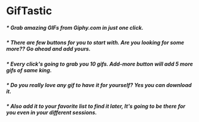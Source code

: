 # GifTastic
##### * Grab amazing GIFs from Giphy.com in just one click.
##### * There are few buttons for you to start with. Are you looking for some more?? Go ahead and add yours.
##### * Every click's going to grab you 10 gifs. Add-more button will add 5 more gifs of same king.
##### * Do you really love any gif to have it for yourself? Yes you can download it.
##### * Also add it to your favorite list to find it later, It's going to be there for you even in your different sessions.
